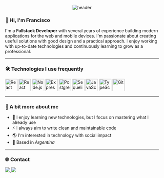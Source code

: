 <!-- Header image -->
<p align="center">
  <img src="https://capsule-render.vercel.app/api?type=waving&color=0:222,100:007ACC&height=200&section=header&text=Francisco%20Torres&fontSize=40&fontAlign=center&fontColor=ffffff" alt="header" />
</p>

### 👋 Hi, I'm Francisco

I'm a **Fullstack Developer** with several years of experience building modern applications for the web and mobile devices. I'm passionate about creating useful solutions with good design and a practical approach. I enjoy working with up-to-date technologies and continuously learning to grow as a professional.

---

### 🛠️ Technologies I use frequently

<p align="left">
  <img src="https://cdn.jsdelivr.net/gh/devicons/devicon/icons/react/react-original.svg" width="40" alt="React"/>
  <img src="https://cdn.jsdelivr.net/gh/devicons/devicon/icons/react/react-original.svg" width="40" alt="React Native" title="React Native"/>
  <img src="https://cdn.jsdelivr.net/gh/devicons/devicon/icons/nodejs/nodejs-original.svg" width="40" alt="Node.js"/>
  <img src="https://cdn.jsdelivr.net/gh/devicons/devicon/icons/express/express-original.svg" width="40" alt="Express"/>
  <img src="https://cdn.jsdelivr.net/gh/devicons/devicon/icons/postgresql/postgresql-original.svg" width="40" alt="PostgreSQL"/>
  <img src="https://cdn.jsdelivr.net/gh/devicons/devicon/icons/sequelize/sequelize-original.svg" width="40" alt="Sequelize"/>
  <img src="https://cdn.jsdelivr.net/gh/devicons/devicon/icons/javascript/javascript-original.svg" width="40" alt="JavaScript"/>
  <img src="https://cdn.jsdelivr.net/gh/devicons/devicon/icons/typescript/typescript-original.svg" width="40" alt="TypeScript"/>
  <img src="https://cdn.jsdelivr.net/gh/devicons/devicon/icons/git/git-original.svg" width="40" alt="Git"/>
</p>

---

### 🌱 A bit more about me

- 🧠 I enjoy learning new technologies, but I focus on mastering what I already use
- ⚡ I always aim to write clean and maintainable code
- 🌎 I'm interested in technology with social impact
- 📍 Based in *Argentina*

---

### 🌐 Contact

<p>
  <a href="https://www.linkedin.com/in/ftorres97" target="_blank">
    <img src="https://img.shields.io/badge/LinkedIn-blue?logo=linkedin&style=for-the-badge" />
  </a>
  <a href="mailto:ftorres767@gmail.com">
    <img src="https://img.shields.io/badge/Email-D14836?logo=gmail&style=for-the-badge&logoColor=white" />
  </a>
</p>
